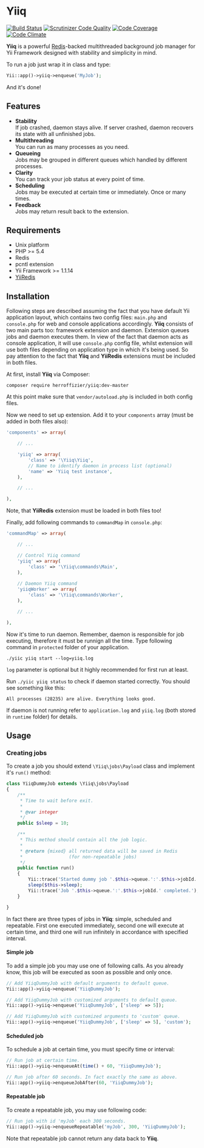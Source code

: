 # Yiiq

[![Build Status](https://travis-ci.org/herroffizier/yiiq.svg?branch=master)](https://travis-ci.org/herroffizier/yiiq) [![Scrutinizer Code Quality](https://scrutinizer-ci.com/g/herroffizier/yiiq/badges/quality-score.png?b=master)](https://scrutinizer-ci.com/g/herroffizier/yiiq/?branch=master) [![Code Coverage](https://scrutinizer-ci.com/g/herroffizier/yiiq/badges/coverage.png?b=master)](https://scrutinizer-ci.com/g/herroffizier/yiiq/?branch=master) [![Code Climate](https://codeclimate.com/github/herroffizier/yiiq/badges/gpa.svg)](https://codeclimate.com/github/herroffizier/yiiq)

**Yiiq** is a powerful [Redis](http://redis.io/)-backed multithreaded background job manager for Yii Framework designed with stability and simplicity in mind.

To run a job just wrap it in class and type: 
```php
Yii::app()->yiiq->enqueue('MyJob');
```
And it's done!

## Features

* **Stability**<br>If job crashed, daemon stays alive. If server crashed, daemon recovers its state with all unfinished jobs.
* **Multithreading**<br>You can run as many processes as you need.
* **Queueing**<br>Jobs may be grouped in different queues which handled by different processes.
* **Clarity**<br>You can track your job status at every point of time.
* **Scheduling**<br>Jobs may be executed at certain time or immediately. Once or many times.
* **Feedback**<br>Jobs may return result back to the extension.

## Requirements

* Unix platform
* PHP >= 5.4
* Redis
* pcntl extension
* Yii Framework >= 1.1.14
* [YiiRedis](https://github.com/phpnode/YiiRedis)

## Installation

Following steps are described assuming the fact that you have default Yii application layout, which contains two config files: ```main.php``` and ```console.php``` for web and console applications accordingly. **Yiiq** consists of two main parts too: framework extension and daemon. Extension queues jobs and daemon executes them. In view of the fact that daemon acts as console application, it will use ```console.php``` config file, whilst extension will use both files depending on application type in which it's being used. So pay attention to the fact that **Yiiq** and **YiiRedis** extensions must be included in both files.

At first, install **Yiiq** via Composer:

```
composer require herroffizier/yiiq:dev-master
```
At this point make sure that ```vendor/autoload.php``` is included in both config files.

Now we need to set up extension. Add it to your ```components``` array (must be added in both files also):

```php
'components' => array(

    // ...

    'yiiq' => array(
        'class' => '\Yiiq\Yiiq',
        // Name to identify daemon in process list (optional)
        'name' => 'Yiiq test instance',
    ),

    // ...

),
```
Note, that **YiiRedis** extension must be loaded in both files too!

Finally, add following commands to ```commandMap``` in ```console.php```:

```php
'commandMap' => array(

    // ...

    // Control Yiiq command
    'yiiq' => array(
        'class' => '\Yiiq\commands\Main',
    ),
        
    // Daemon Yiiq command
    'yiiqWorker' => array(
        'class' => '\Yiiq\commands\Worker',
    ),

    // ...

),
```

Now it's time to run daemon. Remember, daemon is responsible for job executing, therefore it must be runnign all the time. Type following command in ```protected``` folder of your application.

```
./yiic yiiq start --log=yiiq.log
```
```log``` parameter is optional but it highly recommended for first run at least.

Run ```./yiic yiiq status``` to check if daemon started correctly. You should see something like this:

```
All processes (28235) are alive. Everything looks good.
```

If daemon is not running refer to ```application.log``` and ```yiiq.log``` (both stored in ```runtime``` folder) for details.

## Usage

### Creating jobs

To create a job you should extend ```\Yiiq\jobs\Payload``` class and implement it's ```run()``` method:

```php
class YiiqDummyJob extends \Yiiq\jobs\Payload
{
    /**
     * Time to wait before exit.
     *
     * @var integer
     */
    public $sleep = 10;

    /**
     * This method should contain all the job logic.
     *
     * @return {mixed} all returned data will be saved in Redis 
     *                 (for non-repeatable jobs)
     */
    public function run()
    {
        Yii::trace('Started dummy job '.$this->queue.':'.$this->jobId.' (sleep for '.$this->sleep.'s).');
        sleep($this->sleep);
        Yii::trace('Job '.$this->queue.':'.$this->jobId.' completed.');
    }

}
```

In fact there are three types of jobs in **Yiiq**: simple, scheduled and repeatable. First one executed immediately, second one will execute at certain time, and third one will run infinitely in accordance with specified interval. 

#### Simple job

To add a simple job you may use one of following calls. As you already know, this job will be executed as soon as possible and only once. 

```php
// Add YiiqDummyJob with default arguments to default queue.
Yii::app()->yiiq->enqueue('YiiqDummyJob');

// Add YiiqDummyJob with customized arguments to default queue.
Yii::app()->yiiq->enqueue('YiiqDummyJob', ['sleep' => 5]);

// Add YiiqDummyJob with customized arguments to 'custom' queue.
Yii::app()->yiiq->enqueue('YiiqDummyJob', ['sleep' => 5], 'custom');
```

#### Scheduled job

To schedule a job at certain time, you must specify time or interval:

```php
// Run job at certain time.
Yii::app()->yiiq->enqueueAt(time() + 60, 'YiiqDummyJob');

// Run job after 60 seconds. In fact exactly the same as above.
Yii::app()->yiiq->enqueueJobAfter(60, 'YiiqDummyJob');
```

#### Repeatable job

To create a repeatable job, you may use following code:

```php
// Run job with id 'myJob' each 300 seconds.
Yii::app()->yiiq->enqueueRepeatable('myJob', 300, 'YiiqDummyJob');
```
Note that repeatable job cannot return any data back to **Yiiq**.